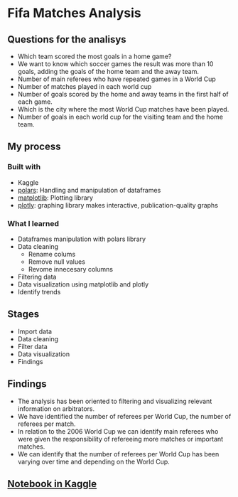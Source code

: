 # Fifa Matches Analysis

## Questions for the analisys

- Which team scored the most goals in a home game?
- We want to know which soccer games the result was more than 10 goals, adding the goals of the home team and the away team.
- Number of main referees who have repeated games in a World Cup
- Number of matches played in each world cup
- Number of goals scored by the home and away teams in the first half of each game.
- Which is the city where the most World Cup matches have been played.
- Number of goals in each world cup for the visiting team and the home team.

## My process

### Built with

- Kaggle
- [polars](https://pola.rs/): Handling and manipulation of dataframes
- [matplotlib](https://matplotlib.org/): Plotting library
- [plotly](https://plotly.com/python/): graphing library makes interactive, publication-quality graphs

### What I learned

- Dataframes manipulation with polars library
- Data cleaning
  - Rename colums
  - Remove null values
  - Revome innecesary columns
- Filtering data
- Data visualization using matplotlib and plotly
- Identify trends

## Stages

- Import data
- Data cleaning
- Filter data
- Data visualization
- Findings

## Findings

- The analysis has been oriented to filtering and visualizing relevant information on arbitrators.
- We have identified the number of referees per World Cup, the number of referees per match.
- In relation to the 2006 World Cup we can identify main referees who were given the responsibility of refereeing more matches or important matches.
- We can identify that the number of referees per World Cup has been varying over time and depending on the World Cup.

## [Notebook in Kaggle](https://www.kaggle.com/code/bryana/matches-world-cup-analisys)

